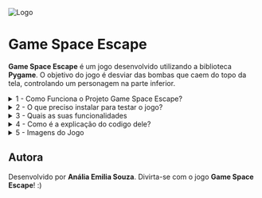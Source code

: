 ![Logo](https://github.com/analianai/Banco-de-Dados-Parte-01/blob/main/hd-header.png?raw=true)

# Game Space Escape

**Game Space Escape** é um jogo desenvolvido utilizando a biblioteca **Pygame**. O objetivo do jogo é desviar das bombas que caem do topo da tela, controlando um personagem na parte inferior. 

<details>
<summary>1 - Como Funciona o Projeto Game Space Escape?</summary>

O jogo apresenta:
- Menu principal com opções para iniciar ou sair do jogo.
- Inimigos (bombas) que surgem aleatoriamente e aumentam a dificuldade.
- Som das bombas caindo e explosão ao colidir com o jogador.
- Sistema de pontuação que aumenta conforme o jogador sobrevive.
- Tela de **Game Over** que permite reiniciar o jogo.

## Requisitos

- Python 3.x
- Biblioteca **Pygame**

</details>

<details>
<summary>2 - O que preciso instalar para testar o jogo?</summary>

### Instalação do Python e Pygame no VS Code

1. **Instale o Python**:

   - Baixe e instale a versão mais recente do Python no [site oficial](https://www.python.org/).
   - Durante a instalação, marque a opção **"Add Python to PATH"**.
   
2. **Instale o Visual Studio Code**:

   - Baixe e instale o VS Code no [site oficial](https://code.visualstudio.com/).

3. **Configure o Python no VS Code**:

   - Instale a extensão **Python** no VS Code.
   - Abra o terminal integrado no VS Code (**Ctrl + `**).
   - Verifique se o Python está instalado corretamente:

     ```bash
     python --version
     ```

4. **Instale o Pygame**:
   - No terminal integrado do VS Code, execute:

     ```bash
     pip install pygame
     ```

5. **Como Jogar**:

    - Execute o jogo no VS Code
    - Use as **setas esquerda** e **direita** para mover o personagem.
    - Evite as bombas que caem do topo.
    - Ao colidir com uma bomba, o som de explosão será reproduzido e a tela de "Game Over" aparecerá.
    - Pressione **SPACE** para reiniciar o jogo ou **ESC** para sair no menu principal.

</details>

<details>
<summary>3 - Quais as suas funcionalidades</summary>

## Funcionalidades do Jogo

- **Menu Principal**: 
   - Pressione **SPACE** para iniciar o jogo.
   - Pressione **ESC** para sair.

- **Pontuação Dinâmica**: 
   - Aumenta conforme o tempo que o jogador sobrevive.

- **Inimigos Dinâmicos**:
   - Bombas surgem aleatoriamente e aumentam a dificuldade.

- **Game Over**:
   - Tela com opção de reiniciar pressionando **SPACE**.

## Screenshots
*Insira imagens do jogo aqui.*

## Controles
- **Seta Esquerda**: Move o personagem para a esquerda.
- **Seta Direita**: Move o personagem para a direita.

</details>

<details>
<summary>4 - Como é a explicação do codigo dele?</summary>

## Estrutura do Projeto

````bash
Game_SpaceEscape/
│
├── sounds/
│   ├── explosion.wav
│   └── bomb_fall.wav
├── images/
│   ├── bomb.png
│   └── player.png
└── space_escape.py
````

- **space_escape.py**: Código principal do jogo.
- **explosion.wav**: Som tocado quando o jogador colide com uma bomba.
- **bomb_fall.wav**: Som tocado quando uma bomba é gerada.
- **bomb.png**: Imagem da bomba.
- **player.png**: Imagem do personagem controlado pelo jogador.

## Abaixo está o código-fonte do jogo com explicações em cada parte:

````python
import pygame  # Importa a biblioteca Pygame para o desenvolvimento do jogo
import random  # Usada para gerar números aleatórios
import sys     # Permite sair do programa com sys.exit()
```` 

### Inicializa o Pygame

````python
pygame.init()
````

### Cores utilizadas no jogo

````python
RED = (255, 0, 0)
GREEN = (0, 255, 0)
````

### Configura o Clock para controlar o FPS (Frames por segundo)

````python
clock = pygame.time.Clock()
FPS = 60
````

### Sons do jogo

````
pygame.mixer.init()
explosion_sound = pygame.mixer.Sound("explosion.wav")  # Som ao colidir com uma bomba
bomb_fall_sound = pygame.mixer.Sound("bomb_fall.wav")  # Som das bombas caindo
bomb_fall_sound.set_volume(0.3)  # Ajusta o volume do som das bombas
````

### Imagens do jogo

````python
bomb_image = pygame.image.load("bomb.png")  # Carrega a imagem da bomba
bomb_image = pygame.transform.scale(bomb_image, (50, 50))  # Redimensiona a imagem para 50x50
````

### Fontes usadas no jogo

````python
font = pygame.font.Font(None, 74)  # Fonte para títulos
small_font = pygame.font.Font(None, 36)  # Fonte para textos menores
````

### Função para desenhar texto na tela

````python
def draw_text(text, font, color, x, y):
    rendered_text = font.render(text, True, color)
    screen.blit(rendered_text, (x, y))
  ````

### Função para gerar inimigos (bombas)

````python
def spawn_enemy(enemy_list, speed):
    x = random.randint(0, WIDTH - 50)  # Posição horizontal aleatória
    y = random.randint(-100, -40)     # Posição inicial fora da tela
    bomb_fall_sound.play()  # Toca o som da bomba caindo
    enemy_list.append([x, y, speed])
  ````

### Função para mover os inimigos para baixo

````python
def move_enemies(enemy_list):
    for enemy in enemy_list:
        enemy[1] += enemy[2]  # Incrementa a posição vertical (move a bomba para baixo)
````

### Função para verificar colisão entre o jogador e as bombas

````python
def check_collision(player_rect, enemies):
    for enemy in enemies:
        if player_rect.colliderect(pygame.Rect(enemy[0], enemy[1], 50, 50)):
            return True
    return False
````

### Tela de Game Over

````python
def game_over_screen(score):
    screen.fill(BLACK)
    draw_text("GAME OVER", font, RED, WIDTH // 2 - 150, HEIGHT // 2 - 50)
    draw_text(f"Score: {score}", small_font, WHITE, WIDTH // 2 - 80, HEIGHT // 2 + 30)
    draw_text("Press SPACE to Restart", small_font, WHITE, WIDTH // 2 - 150, HEIGHT // 2 + 80)
    pygame.display.update()
    waiting = True
    while waiting:
        for event in pygame.event.get():
            if event.type == pygame.QUIT:
                pygame.quit()
                sys.exit()
            if event.type == pygame.KEYDOWN and event.key == pygame.K_SPACE:
                waiting = False
````

### Função do menu principal

````python
def main_menu():
    run = True
    while run:
        screen.fill(BLACK)
        draw_text("Space Escape", font, WHITE, 250, 200)
        draw_text("Press SPACE to Start", small_font, WHITE, 260, 300)
        draw_text("Press ESC to Exit", small_font, WHITE, 270, 350)
        pygame.display.update()
        
        for event in pygame.event.get():
            if event.type == pygame.QUIT or (event.type == pygame.KEYDOWN and event.key == pygame.K_ESCAPE):
                pygame.quit()
                sys.exit()
            if event.type == pygame.KEYDOWN and event.key == pygame.K_SPACE:
                run = False
````

### Loop principal do jogo

````python
def game_loop():
    player = pygame.Rect(WIDTH // 2, HEIGHT - 60, 50, 50)  # Define a posição inicial do jogador
    player_speed = 5
    player_image = pygame.image.load("player.png")  # Carrega a imagem do jogador
    player_image = pygame.transform.scale(player_image, (50, 50))

    enemy_list = []  # Lista para armazenar os inimigos
    spawn_timer = 0  # Timer para controle de geração de inimigos
    score = 0  # Variável para armazenar a pontuação

    run = True
    while run:
        screen.fill(BLACK)
        
        for event in pygame.event.get():
            if event.type == pygame.QUIT:
                pygame.quit()
                sys.exit()

        keys = pygame.key.get_pressed()  # Detecta as teclas pressionadas
        if keys[pygame.K_LEFT] and player.left > 0:
            player.move_ip(-player_speed, 0)
        if keys[pygame.K_RIGHT] and player.right < WIDTH:
            player.move_ip(player_speed, 0)

        spawn_timer += 1
        if spawn_timer > 30:
            spawn_enemy(enemy_list, random.randint(3, 8))
            spawn_timer = 0
        move_enemies(enemy_list)

        for enemy in enemy_list:
            screen.blit(bomb_image, (enemy[0], enemy[1]))

        if check_collision(player, enemy_list):
            explosion_sound.play()
            game_over_screen(score)
            return

        score += 1
        draw_text(f"Score: {score}", small_font, WHITE, 10, 10)
        screen.blit(player_image, player)
        pygame.display.update()
        clock.tick(FPS)
````

### Main

````python
if __name__ == "__main__":
    while True:
        main_menu()
        game_loop()
````

### Controles

````python
- **Seta Esquerda**: Move o personagem para a esquerda.
- **Seta Direita**: Move o personagem para a direita.
````
</details>

<details>
<summary>5 - Imagens do Jogo</summary>

### Tela Inicial

![Logo](assets/img/01.png)

### Tela do Jogo

![Logo](assets/img/02.png)

### Tela Game Over

![Logo](assets/img/03.png)

</details>

## Autora

Desenvolvido por **Anália Emilia Souza**.
Divirta-se com o jogo **Game Space Escape**! :)

